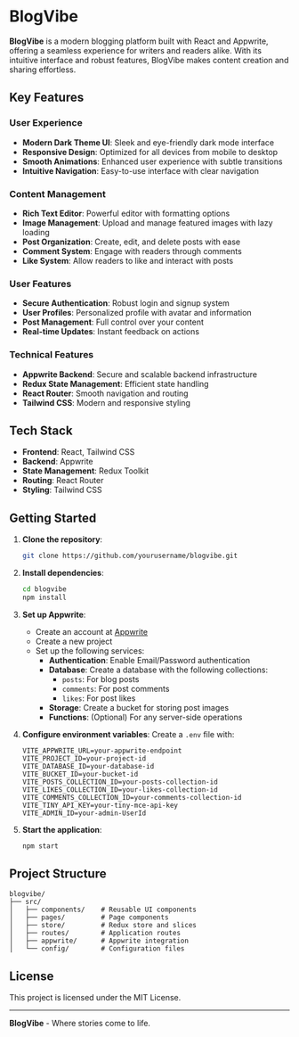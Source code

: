 # BlogVibe

**BlogVibe** is a modern blogging platform built with React and Appwrite, offering a seamless experience for writers and readers alike. With its intuitive interface and robust features, BlogVibe makes content creation and sharing effortless.

## Key Features

### User Experience
- **Modern Dark Theme UI**: Sleek and eye-friendly dark mode interface
- **Responsive Design**: Optimized for all devices from mobile to desktop
- **Smooth Animations**: Enhanced user experience with subtle transitions
- **Intuitive Navigation**: Easy-to-use interface with clear navigation

### Content Management
- **Rich Text Editor**: Powerful editor with formatting options
- **Image Management**: Upload and manage featured images with lazy loading
- **Post Organization**: Create, edit, and delete posts with ease
- **Comment System**: Engage with readers through comments
- **Like System**: Allow readers to like and interact with posts

### User Features
- **Secure Authentication**: Robust login and signup system
- **User Profiles**: Personalized profile with avatar and information
- **Post Management**: Full control over your content
- **Real-time Updates**: Instant feedback on actions

### Technical Features
- **Appwrite Backend**: Secure and scalable backend infrastructure
- **Redux State Management**: Efficient state handling
- **React Router**: Smooth navigation and routing
- **Tailwind CSS**: Modern and responsive styling

## Tech Stack

- **Frontend**: React, Tailwind CSS
- **Backend**: Appwrite
- **State Management**: Redux Toolkit
- **Routing**: React Router
- **Styling**: Tailwind CSS

## Getting Started

1. **Clone the repository**:
   ```bash
   git clone https://github.com/yourusername/blogvibe.git
   ```

2. **Install dependencies**:
   ```bash
   cd blogvibe
   npm install
   ```

3. **Set up Appwrite**:
   - Create an account at [Appwrite](https://appwrite.io)
   - Create a new project
   - Set up the following services:
     - **Authentication**: Enable Email/Password authentication
     - **Database**: Create a database with the following collections:
       - `posts`: For blog posts
       - `comments`: For post comments
       - `likes`: For post likes
     - **Storage**: Create a bucket for storing post images
     - **Functions**: (Optional) For any server-side operations

4. **Configure environment variables**:
   Create a `.env` file with:
   ```env
   VITE_APPWRITE_URL=your-appwrite-endpoint
   VITE_PROJECT_ID=your-project-id
   VITE_DATABASE_ID=your-database-id
   VITE_BUCKET_ID=your-bucket-id
   VITE_POSTS_COLLECTION_ID=your-posts-collection-id
   VITE_LIKES_COLLECTION_ID=your-likes-collection-id
   VITE_COMMENTS_COLLECTION_ID=your-comments-collection-id
   VITE_TINY_API_KEY=your-tiny-mce-api-key
   VITE_ADMIN_ID=your-admin-UserId

   ```

5. **Start the application**:
   ```bash
   npm start
   ```

## Project Structure

```plaintext
blogvibe/
├── src/
│   ├── components/    # Reusable UI components
│   ├── pages/         # Page components
│   ├── store/         # Redux store and slices
│   ├── routes/        # Application routes
│   ├── appwrite/      # Appwrite integration
│   └── config/        # Configuration files
```

## License

This project is licensed under the MIT License.

---

**BlogVibe** - Where stories come to life.
